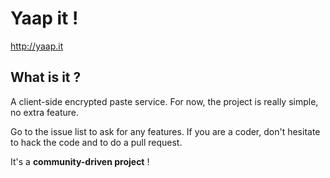 # Yaap it !

http://yaap.it

## What is it ?

A client-side encrypted paste service. For now, the project is really simple,
no extra feature.

Go to the issue list to ask for any features. If you are a coder, don't
hesitate to hack the code and to do a pull request.

It's a **community-driven project** !


